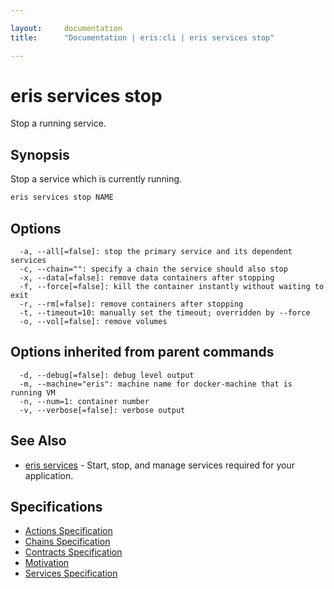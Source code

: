 ```yaml
---

layout:     documentation
title:      "Documentation | eris:cli | eris services stop"

---
```


# eris services stop

Stop a running service.

## Synopsis

Stop a service which is currently running.

```bash
eris services stop NAME
```

## Options

```
  -a, --all[=false]: stop the primary service and its dependent services
  -c, --chain="": specify a chain the service should also stop
  -x, --data[=false]: remove data containers after stopping
  -f, --force[=false]: kill the container instantly without waiting to exit
  -r, --rm[=false]: remove containers after stopping
  -t, --timeout=10: manually set the timeout; overridden by --force
  -o, --vol[=false]: remove volumes
```

## Options inherited from parent commands

```
  -d, --debug[=false]: debug level output
  -m, --machine="eris": machine name for docker-machine that is running VM
  -n, --num=1: container number
  -v, --verbose[=false]: verbose output
```

## See Also

* [eris services](https://docs.erisindustries.com/documentation/eris-cli/0.11.0/eris_services/)	 - Start, stop, and manage services required for your application.

## Specifications

* [Actions Specification](https://docs.erisindustries.com/documentation/eris-cli/0.11.0/actions_specification/)
* [Chains Specification](https://docs.erisindustries.com/documentation/eris-cli/0.11.0/chains_specification/)
* [Contracts Specification](https://docs.erisindustries.com/documentation/eris-cli/0.11.0/contracts_specification/)
* [Motivation](https://docs.erisindustries.com/documentation/eris-cli/0.11.0/motivation/)
* [Services Specification](https://docs.erisindustries.com/documentation/eris-cli/0.11.0/services_specification/)

